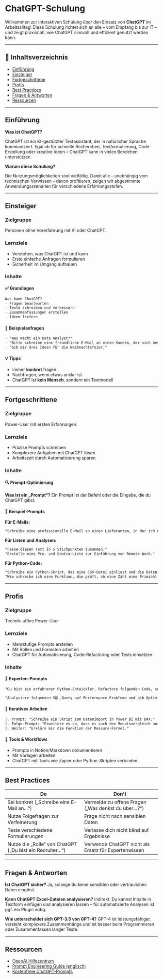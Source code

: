 # ChatGPT-Schulung

Willkommen zur interaktiven Schulung über den Einsatz von **ChatGPT** im Arbeitsalltag! Diese Schulung richtet sich an alle – vom Empfang bis zur IT – und zeigt praxisnah, wie ChatGPT sinnvoll und effizient genutzt werden kann.

---

## 🧭 Inhaltsverzeichnis

* [Einführung](#einführung)
* [Einsteiger](#einsteiger)
* [Fortgeschrittene](#fortgeschrittene)
* [Profis](#profis)
* [Best Practices](#best-practices)
* [Fragen & Antworten](#fragen--antworten)
* [Ressourcen](#ressourcen)

---

## Einführung

**Was ist ChatGPT?**

ChatGPT ist ein KI-gestützter Textassistent, der in natürlicher Sprache kommuniziert. Egal ob für schnelle Recherchen, Textformulierung, Code-Erstellung oder kreative Ideen – ChatGPT kann in vielen Bereichen unterstützen.

**Warum diese Schulung?**

Die Nutzungsmöglichkeiten sind vielfältig. Damit alle – unabhängig vom technischen Vorwissen – davon profitieren, zeigen wir abgestimmte Anwendungsszenarien für verschiedene Erfahrungsstufen.

---

## Einsteiger

### Zielgruppe

Personen ohne Vorerfahrung mit KI oder ChatGPT.

### Lernziele

* Verstehen, was ChatGPT ist und kann
* Erste einfache Anfragen formulieren
* Sicherheit im Umgang aufbauen

### Inhalte

#### ✅ Grundlagen

```markdown
Was kann ChatGPT?
- Fragen beantworten
- Texte schreiben und verbessern
- Zusammenfassungen erstellen
- Ideen liefern
```

#### 📝 Beispielanfragen

```markdown
- "Was macht ein Data Analyst?"
- "Bitte schreibe eine freundliche E-Mail an einen Kunden, der sich beschwert hat."
- "Gib mir drei Ideen für die Weihnachtsfeier."
```

#### 💡 Tipps

* Immer **konkret** fragen
* Nachfragen, wenn etwas unklar ist
* ChatGPT ist **kein Mensch**, sondern ein Textmodell

---

## Fortgeschrittene

### Zielgruppe

Power-User mit ersten Erfahrungen.

### Lernziele

* Präzise Prompts schreiben
* Komplexere Aufgaben mit ChatGPT lösen
* Arbeitszeit durch Automatisierung sparen

### Inhalte

#### 🔍 Prompt-Optimierung

**Was ist ein „Prompt“?**
Ein Prompt ist der Befehl oder die Eingabe, die du ChatGPT gibst.

#### 🎯 Beispiel-Prompts

**Für E-Mails:**

```markdown
"Schreibe eine professionelle E-Mail an einen Lieferanten, in der ich um eine frühere Lieferung bitte."
```

**Für Listen und Analysen:**

```markdown
"Fasse diesen Text in 5 Stichpunkten zusammen."
"Erstelle eine Pro- und Contra-Liste zur Einführung von Remote Work."
```

**Für Python-Code:**

```markdown
"Schreibe ein Python-Skript, das eine CSV-Datei einliest und die Daten nach Datum sortiert."
"Wie schreibe ich eine Funktion, die prüft, ob eine Zahl eine Primzahl ist?"
```

---

## Profis

### Zielgruppe
Technik-affine Power-User

### Lernziele

* Mehrstufige Prompts erstellen
* Mit Rollen und Formaten arbeiten
* ChatGPT für Automatisierung, Code-Refactoring oder Tests einsetzen

### Inhalte

#### 🧠 Experten-Prompts

```markdown
"Du bist ein erfahrener Python-Entwickler. Refactore folgenden Code, sodass er modularer wird und nach dem SOLID-Prinzip aufgebaut ist:"
```

```markdown
"Analysiere folgenden SQL-Query auf Performance-Probleme und gib Optimierungsvorschläge."
```

#### 🔄 Iteratives Arbeiten

```markdown
1. Prompt: "Schreibe ein Skript zum Datenimport in Power BI mit DAX."
2. Folge-Prompt: "Erweitere es so, dass es auch den Monatsvergleich automatisch berechnet."
3. Weiter: "Erkläre mir die Funktion der Measure-Formel."
```

#### 🧰 Tools & Workflows

* Prompts in Notion/Markdown dokumentieren
* Mit Vorlagen arbeiten
* ChatGPT mit Tools wie Zapier oder Python-Skripten verbinden

---

## Best Practices

| Do                                                       | Don't                                                |
| -------------------------------------------------------- | ---------------------------------------------------- |
| Sei konkret („Schreibe eine E-Mail an...“)               | Vermeide zu offene Fragen („Was denkst du über...?“) |
| Nutze Folgefragen zur Verfeinerung                       | Frage nicht nach sensiblen Daten                     |
| Teste verschiedene Formulierungen                        | Verlasse dich nicht blind auf Ergebnisse             |
| Nutze die „Rolle“ von ChatGPT („Du bist ein Recruiter…“) | Verwende ChatGPT nicht als Ersatz für Expertenwissen |

---

## Fragen & Antworten

**Ist ChatGPT sicher?**
Ja, solange du keine sensiblen oder vertraulichen Daten eingibst.

**Kann ChatGPT Excel-Dateien analysieren?**
Indirekt: Du kannst Inhalte in Textform einfügen und analysieren lassen – für automatisierte Analysen ist ggf. ein Plugin nötig.

**Wie unterscheidet sich GPT-3.5 von GPT-4?**
GPT-4 ist leistungsfähiger, versteht komplexere Zusammenhänge und ist besser beim Programmieren oder Zusammenfassen langer Texte.

---

## Ressourcen

* [OpenAI Hilfezentrum](https://help.openai.com/)
* [Prompt Engineering Guide (englisch)](https://www.promptingguide.ai/)
* [Kostenfreie ChatGPT-Prompts](https://flowgpt.com/)


